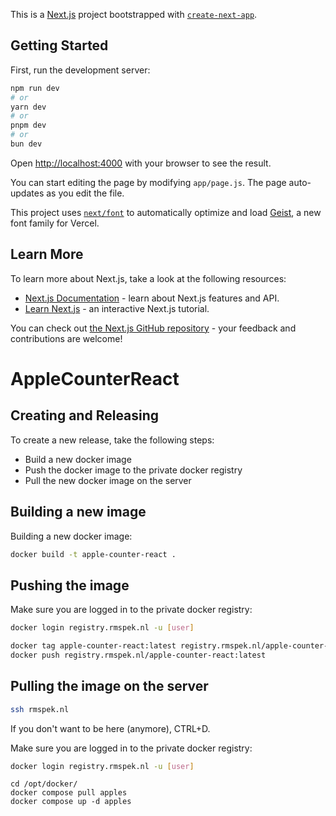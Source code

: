 This is a [Next.js](https://nextjs.org) project bootstrapped with [`create-next-app`](https://nextjs.org/docs/app/api-reference/cli/create-next-app).

## Getting Started

First, run the development server:

```bash
npm run dev
# or
yarn dev
# or
pnpm dev
# or
bun dev
```

Open [http://localhost:4000](http://localhost:4s000) with your browser to see the result.

You can start editing the page by modifying `app/page.js`. The page auto-updates as you edit the file.

This project uses [`next/font`](https://nextjs.org/docs/app/building-your-application/optimizing/fonts) to automatically optimize and load [Geist](https://vercel.com/font), a new font family for Vercel.

## Learn More

To learn more about Next.js, take a look at the following resources:

- [Next.js Documentation](https://nextjs.org/docs) - learn about Next.js features and API.
- [Learn Next.js](https://nextjs.org/learn) - an interactive Next.js tutorial.

You can check out [the Next.js GitHub repository](https://github.com/vercel/next.js) - your feedback and contributions are welcome!

# AppleCounterReact

## Creating and Releasing

To create a new release, take the following steps:
- Build a new docker image
- Push the docker image to the private docker registry
- Pull the new docker image on the server

## Building a new image

Building a new docker image:

```bash
docker build -t apple-counter-react .
```

## Pushing the image

Make sure you are logged in to the private docker registry:
```bash
docker login registry.rmspek.nl -u [user]
```


```bash
docker tag apple-counter-react:latest registry.rmspek.nl/apple-counter-react:latest
docker push registry.rmspek.nl/apple-counter-react:latest
```

## Pulling the image on the server

```bash
ssh rmspek.nl
```
If you don't want to be here (anymore), CTRL+D.

Make sure you are logged in to the private docker registry:
```bash
docker login registry.rmspek.nl -u [user]
```

```
cd /opt/docker/
docker compose pull apples
docker compose up -d apples
```
